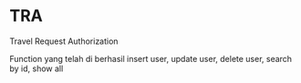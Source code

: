 # TRA
Travel Request Authorization

Function yang telah di berhasil
insert user,
update user,
delete user,
search by id,
show all
